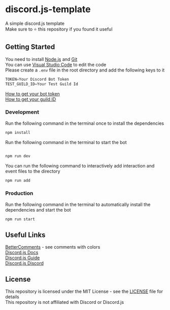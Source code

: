 # discord.js-template

A simple discord.js template </br>
Make sure to ⭐ this repository if you found it useful </br>
<h2>Getting Started</h2>

You need to install [Node.js](https://nodejs.org/en/) and [Git](https://git-scm.com/downloads) </br>
You can use [Visual Studio Code](https://code.visualstudio.com/) to edit the code </br>
Please create a `.env` file in the root directory and add the following keys to it 

```javascript
TOKEN=Your Discord Bot Token
TEST_GUILD_ID=Your Test Guild Id
``` 
[How to get your bot token](https://discordjs.guide/preparations/setting-up-a-bot-application.html#creating-your-bot) </br>
[How to get your guild ID](https://support.discord.com/hc/en-us/articles/206346498-Where-can-I-find-my-User-Server-Message-ID-)</br>
<h3>Development</h3>

Run the following command in the terminal once to install the dependencies

```bash
npm install
```

Run the following command in the terminal to start the bot
```bash

npm run dev
```

You can run the following command to interactively add interaction and event files to the directory

```bash
npm run add
```

<h3>Production</h3>

Run the following command in the terminal to automatically install the dependencies and start the bot

```bash
npm run start
```

<h2>Useful Links</h2>

[BetterComments](https://marketplace.visualstudio.com/items?itemName=aaron-bond.better-comments) - see comments with colors </br>
[Discord.js Docs](https://discord.js.org/#/docs/main/stable/general/welcome) </br>
[Discord.js Guide](https://discordjs.guide/)</br>
[Discord.js Discord](https://discord.gg/djs)</br>

<h2>License</h2>

This repository is licensed under the MIT License - see the [LICENSE](LICENSE) file for details </br>
This repository is not affiliated with Discord or Discord.js</br>